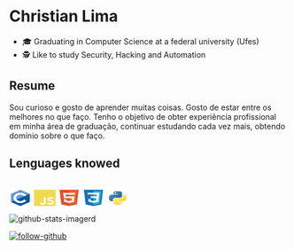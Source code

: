 #  Christian Lima #

- 🎓 Graduating in Computer Science at a federal university (Ufes)
- 🕵 Like to study Security, Hacking and Automation

## Resume ##
Sou curioso e gosto de aprender muitas coisas. Gosto de estar entre os melhores no que faço. Tenho o objetivo de obter experiência profissional em minha área de graduação, continuar estudando cada vez mais, obtendo domínio sobre o que faço.

## Lenguages knowed ##

<div style="display: inline_block"><br>
  
  <img align="center" alt="C" height="30" width="40" src="https://raw.githubusercontent.com/devicons/devicon/master/icons/c/c-original.svg">
  <img align="center" alt="Js" height="30" width="40" src="https://raw.githubusercontent.com/devicons/devicon/master/icons/javascript/javascript-plain.svg">
  <img align="center" alt="HTML" height="30" width="40" src="https://raw.githubusercontent.com/devicons/devicon/master/icons/html5/html5-original.svg">
  <img align="center" alt="CSS" height="30" width="40" src="https://raw.githubusercontent.com/devicons/devicon/master/icons/css3/css3-original.svg">
  <img align="center" alt="Python" height="30" width="40" src="https://raw.githubusercontent.com/devicons/devicon/master/icons/python/python-original.svg">
  
</div>



![github-stats-imagerd](https://github-readme-stats.vercel.app/api?username=100Nexten&show_icons=true&theme=chartreuse-dark)


[![follow-github](https://img.shields.io/github/followers/100Nexten?color=%237EFE00&style=for-the-badge)](https://github.com/follow/100Nexten)
